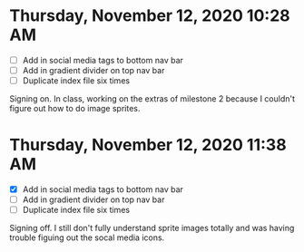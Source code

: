 # Thursday, November 12, 2020 10:28 AM
- [ ] Add in social media tags to bottom nav bar 
- [ ] Add in gradient divider on top nav bar
- [ ] Duplicate index file six times

Signing on. In class, working on the extras of milestone 2 because I couldn't figure out how to do image sprites. 

# Thursday, November 12, 2020 11:38 AM
- [x] Add in social media tags to bottom nav bar 
- [ ] Add in gradient divider on top nav bar
- [ ] Duplicate index file six times

Signing off. I still don't fully understand sprite images totally and was having trouble figuing out the socal media icons.  
